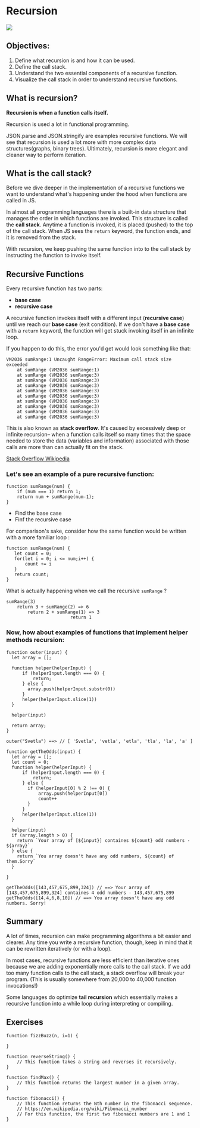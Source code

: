 # Recursion

![](https://miro.medium.com/max/669/1*Hgviugi5d0AZcFgy1-xVqQ.jpeg)

## Objectives:

1. Define what recursion is and how it can be used.
2. Define the call stack.
2. Understand the two essential components of a recursive function.
3. Visualize the call stack in order to understand recursive functions.

## What is recursion? 

**Recursion is when a function calls itself.**

Recursion is used a lot in functional programming. 

JSON.parse and JSON.stringify are examples recursive functions. We will see that recursion is used a lot more with more complex data structures(graphs, binary trees). Ultimately, recursion is more elegant and cleaner way to perform iteration.

## What is the call stack?

Before we dive deeper in the implementation of a recursive functions we want to understand what's happening under the hood when functions are called in JS.

In almost all programming languages there is a built-in data structure that manages the order in which functions are invoked. This structure is called the **call stack**. Anytime a function is invoked, it is placed (pushed) to the top of the call stack. When JS sees the `return` keyword, the function ends, and it is removed from the stack. 

With recursion, we keep pushing the same function into to the call stack by instructing the function to invoke itself.

## Recursive Functions

Every recursive function has two parts:

 - **base case**
 - **recursive case**

A recursive function invokes itself with a different input (**recursive case**) until we reach our **base case** (exit condition). If we don't have a **base case** with a `return` keyword, the function will get stuck invoking itself in an infinite loop. 

If you happen to do this, the error you'd get would look something like that: 

```
VM2036 sumRange:1 Uncaught RangeError: Maximum call stack size exceeded
    at sumRange (VM2036 sumRange:1)
    at sumRange (VM2036 sumRange:3)
    at sumRange (VM2036 sumRange:3)
    at sumRange (VM2036 sumRange:3)
    at sumRange (VM2036 sumRange:3)
    at sumRange (VM2036 sumRange:3)
    at sumRange (VM2036 sumRange:3)
    at sumRange (VM2036 sumRange:3)
    at sumRange (VM2036 sumRange:3)
    at sumRange (VM2036 sumRange:3)
```

This is also known as **stack overflow**. It's caused by excessively deep or infinite recursion– when a function calls itself so many times that the space needed to store the data (variables and information) associated with those calls are more than can actually fit on the stack.

[Stack Overflow Wikipedia](https://en.wikipedia.org/wiki/Stack_overflow)

### Let's see an example of a **pure** recursive function:

```
function sumRange(num) {
	if (num === 1) return 1;
	return num + sumRange(num-1);
}
```

* Find the base case 
* Finf the recursive case 

For comparison's sake, consider how the same function would be written with a more familiar loop :

```
function sumRange(num) {
   let count = 0;
   for(let i = 0; i <= num;i++) {
       count += i
   }
   return count;
}
```

What is actually happening when we call the recursive `sumRange` ? 

```
sumRange(3) 
    return 3 + sumRange(2) => 6 
        return 2 + sumRange(1) => 3
                		return 1 
```

### Now, how about examples of functions that implement helper methods recursion:

```
function outer(input) {
  let array = [];
	  
  function helper(helperInput) {
	  if (helperInput.length === 0) {
	      return;
	  } else {
	    array.push(helperInput.substr(0))
	  }
	  helper(helperInput.slice(1))
  }
	  
  helper(input)
  
  return array;
}

outer("Svetla") ==> // [ 'Svetla', 'vetla', 'etla', 'tla', 'la', 'a' ]

```

```
function getTheOdds(input) {
  let array = [];
  let count = 0;
  function helper(helperInput) {
	  if (helperInput.length === 0) {
	      return;
	  } else {
	    if (helperInput[0] % 2 !== 0) {
	    	array.push(helperInput[0])
        	count++
	    }
	  }
	  helper(helperInput.slice(1))
  }
	  
  helper(input)
  if (array.length > 0) {
    return `Your array of [${input}] containes ${count} odd numbers - ${array}`
  } else {
    return `You array doesn't have any odd numbers, ${count} of them.Sorry`
  }
  
}

getTheOdds([143,457,675,899,324]) // ==> Your array of [143,457,675,899,324] containes 4 odd numbers - 143,457,675,899
getTheOdds([14,4,6,8,10]) // ==> You array doesn't have any odd numbers. Sorry!
```

## Summary

A lot of times, recursion can make programming algorithms a bit easier and clearer. Any time you write a recursive function, though, keep in mind that it can be rewritten iteratively (or with a loop).

In most cases, recursive functions are less efficient than iterative ones because we are adding exponentially more calls to the call stack. If we add too many function calls to the call stack, a stack overflow will break your program. (This is usually somewhere from 20,000 to 40,000 function invocations!)

Some languages do optimize **tail recursion** which essentially makes a recursive function into a while loop during interpreting or compiling.

## Exercises

```
function fizzBuzz(n, i=1) {

}

function reverseString() {
	// This function takes a string and reverses it recursively.
}

function findMax() {
	// This function returns the largest number in a given array.
}

function fibonacci() {
	// This function returns the Nth number in the fibonacci sequence.
	// https://en.wikipedia.org/wiki/Fibonacci_number
	// For this function, the first two fibonacci numbers are 1 and 1
}
```

